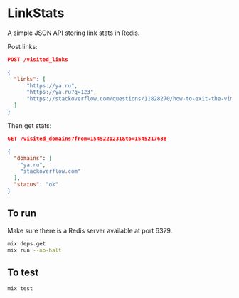 # LinkStats

A simple JSON API storing link stats in Redis.

Post links:

```json
POST /visited_links

{
  "links": [
      "https://ya.ru",
      "https://ya.ru?q=123",
      "https://stackoverflow.com/questions/11828270/how-to-exit-the-vim-editor"
  ]
}
```

Then get stats:

```json
GET /visited_domains?from=1545221231&to=1545217638

{
  "domains": [
    "ya.ru",
    "stackoverflow.com"
  ],
  "status": "ok"
}
```

## To run

Make sure there is a Redis server available at port 6379.

```sh
mix deps.get
mix run --no-halt
```

## To test

```sh
mix test
```
